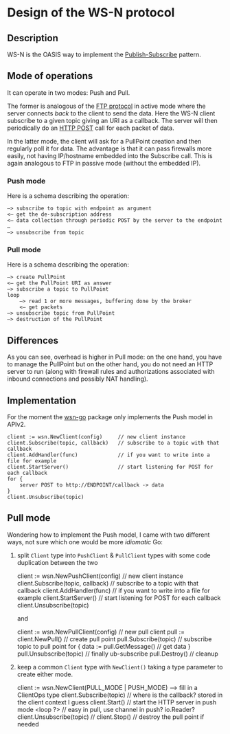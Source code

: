 # Design of the WS-N protocol

## Description

WS-N is the OASIS way to implement the [Publish-Subscribe](https://en.wikipedia.org/wiki/Publish%E2%80%93subscribe_pattern) pattern.

## Mode of operations

It can operate in two modes: Push and Pull.  

The former is analogous of the [FTP protocol](https://en.wikipedia.org/wiki/File_Transfer_Protocol) in active mode where the server connects *back* to the client to send the data.  Here the WS-N client subscribe to a given topic giving an URI as a callback.  The server will then periodically do an [HTTP POST](https://en.wikipedia.org/wiki/Hypertext_Transfer_Protocol#Request_methods) call for each packet of data.

In the latter mode, the client will ask for a PullPoint creation and then regularly poll it for data.  The advantage is that it can pass firewalls more easily, not having IP/hostname embedded into the Subscribe call.  This is again analogous to FTP in passive mode (without the embedded IP).

### Push mode

Here is a schema describing the operation:

    —> subscribe to topic with endpoint as argument
    <— get the de-subscription address
    <— data collection through periodic POST by the server to the endpoint 
    …
    —> unsubscribe from topic

### Pull mode

Here is a schema describing the operation:

    —> create PullPoint
    <— get the PullPoint URI as answer
    —> subscribe a topic to PullPoint
    loop
        —> read 1 or more messages, buffering done by the broker
        <— get packets
    —> unsubscribe topic from PullPoint
    —> destruction of the PullPoint

## Differences

As you can see, overhead is higher in Pull mode: on the one hand, you have to manage the PullPoint but on the other hand, you do not need an HTTP server to run (along with firewall rules and authorizations associated with inbound connections and possibly NAT handling).

## Implementation

For the moment the [wsn-go](https://github.com/keltia/wsn-go) package only implements the Push model in APIv2.

    client := wsn.NewClient(config)     // new client instance
    client.Subscribe(topic, callback)   // subscribe to a topic with that callback
    client.AddHandler(func)             // if you want to write into a file for example
    client.StartServer()                // start listening for POST for each callback
    for {
        server POST to http://ENDPOINT/callback -> data
    }
    client.Unsubscribe(topic)

## Pull mode

Wondering how to implement the Push model, I came with two different ways, not sure which one would be more _idiomatic_ Go:

1. split `Client` type into `PushClient` & `PullClient` types with some code duplication between the two


    client := wsn.NewPushClient(config)     // new client instance
    client.Subscribe(topic, callback)       // subscribe to a topic with that callback
    client.AddHandler(func)                 // if you want to write into a file for example
    client.StartServer()                    // start listening for POST for each callback
    client.Unsubscribe(topic)

    and

    client := wsn.NewPullClient(config)     // new pull client
    pull := client.NewPull()                // create pull point
    pull.Subscribe(topic)                   // subscribe topic to pull point
    for {
        data := pull.GetMessage()           // get data
    }
    pull.Unsubscribe(topic)                 // finally ub-subscribe
    pull.Destroy()                          // cleanup

2. keep a common `Client` type with `NewClient()` taking a type parameter to create either mode.


    client := wsn.NewClient(PULL_MODE | PUSH_MODE)
    --> fill in a ClientOps type
    client.Subscribe(topic)                 // where is the callback? stored in the client context I guess
    client.Start()                          // start the HTTP server in push mode
    <loop ?>                                // easy in pull, use channel in push? io.Reader?
    client.Unsubscribe(topic)               // 
    client.Stop()                           // destroy the pull point if needed
